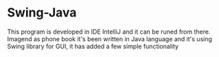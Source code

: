 # Swing-Java

This program is developed in IDE IntelliJ and it can be runed from there. 
Imagend as phone book it's been written in Java language and it's using Swing library for GUI, 
it has added a few simple functionality 
